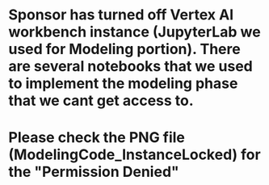# Sponsor has turned off Vertex AI workbench instance (JupyterLab we used for Modeling portion). There are several notebooks that we used to implement the modeling phase that we cant get access to.

# Please check the PNG file (ModelingCode_InstanceLocked) for the "Permission Denied"
